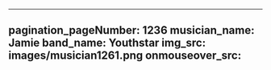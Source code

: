 ------
pagination_pageNumber: 1236
musician_name: Jamie
band_name: Youthstar
img_src: images/musician1261.png
onmouseover_src: 
------